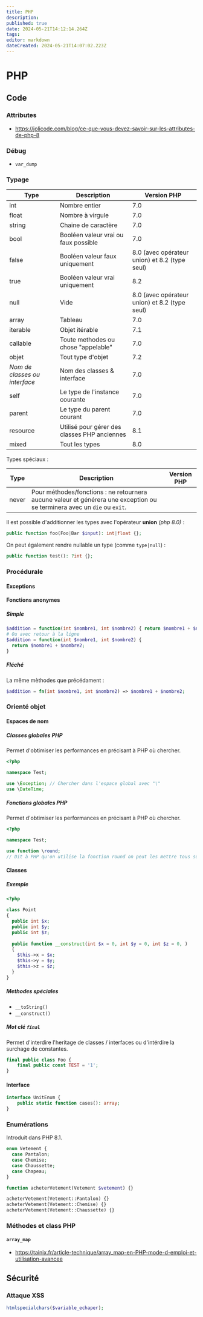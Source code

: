 ```yaml
---
title: PHP
description: 
published: true
date: 2024-05-21T14:12:14.264Z
tags: 
editor: markdown
dateCreated: 2024-05-21T14:07:02.223Z
---
```


# PHP

## Code

### Attributes

- <https://jolicode.com/blog/ce-que-vous-devez-savoir-sur-les-attributes-de-php-8>

### Débug

- `var_dump`

### Typage

| Type | Description | Version PHP
|--|--|--
| int | Nombre entier | 7.0
| float | Nombre à virgule | 7.0
| string | Chaine de caractère | 7.0
| bool | Booléen valeur vrai ou faux possible | 7.0
| false | Booléen valeur faux uniquement | 8.0 (avec opérateur union) et 8.2 (type seul)
| true | Booléen valeur vrai uniquement | 8.2
| null | Vide | 8.0 (avec opérateur union) et 8.2 (type seul)
| array | Tableau | 7.0
| iterable | Objet itérable | 7.1
| callable | Toute methodes ou chose "appelable" | 7.0
| objet | Tout type d'objet | 7.2
| *Nom de classes ou interface* | Nom des classes & interface | 7.0
| self | Le type de l'instance courante | 7.0
| parent | Le type du parent courant | 7.0
| resource | Utilisé pour gérer des classes PHP anciennes | 8.1
| mixed | Tout les types | 8.0

Types spéciaux :

| Type | Description | Version PHP
|--|--|--
| never | Pour méthodes/fonctions : ne retournera aucune valeur et générera une exception ou se terminera avec un `die` ou `exit`.

Il est possible d'additionner les types avec l'opérateur **union** *(php 8.0)* :

```php
public function foo(Foo|Bar $input): int|float {};
```

On peut également rendre nullable un type (comme `type|null`) :

```php
public function test(): ?int {};
```

### Procédurale

#### Exceptions

#### Fonctions anonymes

##### Simple

```php
$addition = function(int $nombre1, int $nombre2) { return $nombre1 + $nombre2; }
# Ou avec retour à la ligne
$addition = function(int $nombre1, int $nombre2) {
  return $nombre1 + $nombre2;
}
```

##### Fléché

La même mèthodes que précédament :

```php
$addition = fn(int $nombre1, int $nombre2) => $nombre1 + $nombre2;
```

### Orienté objet


#### Espaces de nom

##### Classes globales PHP

Permet d'obtimiser les performances en précisant à PHP où chercher.

```php
<?php

namespace Test;

use \Exception; // Chercher dans l'espace global avec "\"
use \DateTime;
```

##### Fonctions globales PHP

Permet d'obtimiser les performances en précisant à PHP où chercher.

```php
<?php

namespace Test;

use function \round;
// Dit à PHP qu'on utilise la fonction round on peut les mettre tous sur une ligne avec des virgules
```

#### Classes

##### Exemple

```php
<?php

class Point
{
  public int $x;
  public int $y;
  public int $z;
  
  public function __construct(int $x = 0, int $y = 0, int $z = 0, )
  {
    $this->x = $x;
    $this->y = $y;
    $this->z = $z;
  }
}
```

##### Methodes spéciales

- `__toString()`
- `__construct()`

##### Mot clé `final`

Permet d'interdire l'heritage de classes / interfaces ou d'intérdire la surchage de constantes.

```php
final public class Foo {
    final public const TEST = '1';
}
```

#### Interface

```php
interface UnitEnum {
    public static function cases(): array;
} 
```

### Enumérations

Introduit dans PHP 8.1.

```php
enum Vetement {
  case Pantalon;
  case Chemise;
  case Chaussette;
  case Chapeau;
}

function acheterVetement(Vetement $vetement) {}

acheterVetement(Vetement::Pantalon) {}
acheterVetement(Vetement::Chemise) {}
acheterVetement(Vetement::Chaussette) {}
```

### Méthodes et class PHP

#### `array_map`

- <https://tainix.fr/article-technique/array_map-en-PHP-mode-d-emploi-et-utilisation-avancee>

## Sécurité

### Attaque XSS

```php
htmlspecialchars($variable_echaper);
```